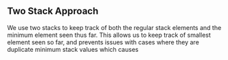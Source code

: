 ## Two Stack Approach
We use two stacks to keep track of both the regular stack elements and the minimum element seen thus far. This allows us to keep track of smallest element seen so far, and prevents issues with cases where they are duplicate minimum stack values which causes 